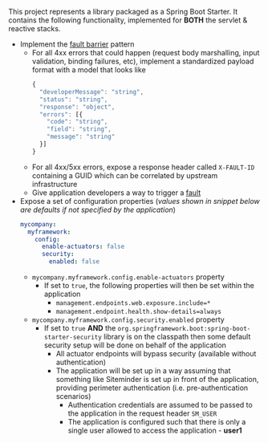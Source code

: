 This project represents a library packaged as a Spring Boot Starter. It contains the following functionality, implemented for **BOTH** the servlet & reactive stacks.

- Implement the [fault barrier](https://www.oracle.com/technetwork/articles/entarch/effective-exceptions2-097044.html) pattern
    - For all 4xx errors that could happen (request body marshalling, input validation, binding failures, etc), implement a standardized payload format with a model that looks like
       ```js
       {
         "developerMessage": "string",
         "status": "string",
         "response": "object",
         "errors": [{
           "code": "string",
           "field": "string",
           "message": "string"
         }]
       }
       ```
    - For all 4xx/5xx errors, expose a response header called `X-FAULT-ID` containing a GUID which can be correlated by upstream infrastructure
    - Give application developers a way to trigger a [fault](https://www.oracle.com/technetwork/articles/entarch/effective-exceptions2-097044.html)
- Expose a set of configuration properties (_values shown in snippet below are defaults if not specified by the application_)
    ```yaml
    mycompany:
      myframework:
        config:
          enable-actuators: false
          security:
            enabled: false
    ```
    - `mycompany.myframework.config.enable-actuators` property
        - If set to `true`, the following properties will then be set within the application
            - `management.endpoints.web.exposure.include=*`
            - `management.endpoint.health.show-details=always`
    - `mycompany.myframework.config.security.enabled` property
        - If set to `true` **AND** the `org.springframework.boot:spring-boot-starter-security` library is on the classpath then some default security setup will be done on behalf of the application
            - All actuator endpoints will bypass security (available without authentication)
            - The application will be set up in a way assuming that something like Siteminder is set up in front of the application, providing perimeter authentication (i.e. pre-authentication scenarios)
                - Authentication credentials are assumed to be passed to the application in the request header `SM_USER`
                - The application is configured such that there is only a single user allowed to access the application - **user1**
